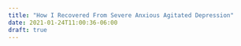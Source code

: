 ```yaml
---
title: "How I Recovered From Severe Anxious Agitated Depression"
date: 2021-01-24T11:00:36-06:00
draft: true
---
```


